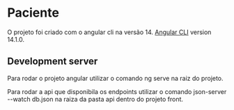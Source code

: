 # Paciente

O projeto foi criado com o angular cli na versão 14. [Angular CLI](https://github.com/angular/angular-cli) version 14.1.0.

## Development server

Para rodar o projeto angular utilizar o comando ng serve na raiz do projeto.

Para rodar a api que disponibila os endpoints utilizar o comando json-server --watch db.json na raiza da pasta api dentro do projeto front.

